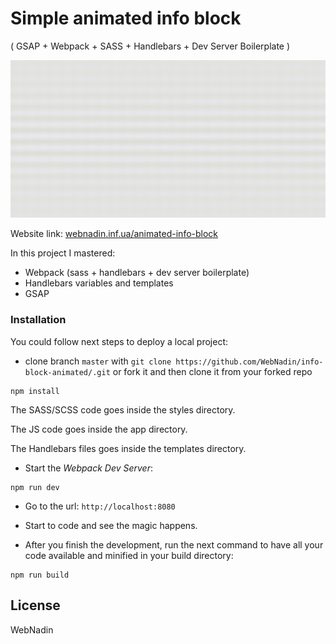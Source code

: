  # Simple animated info block
( GSAP + Webpack + SASS + Handlebars + Dev Server Boilerplate )

 ![Website working gif](https://github.com/WebNadin/info-block-animated/blob/master/readme-img.gif)

 Website link: [webnadin.inf.ua/animated-info-block](http://http://webnadin.inf.ua/animated-info-block/)

 In this project I mastered:
 - Webpack (sass + handlebars + dev server boilerplate)
 - Handlebars variables and templates
 - GSAP

### Installation

You could follow next steps to deploy a local project:
 - clone branch `master` with `git clone https://github.com/WebNadin/info-block-animated/.git` or fork it and then clone it from your forked repo
 ```
npm install
```
The SASS/SCSS code goes inside the styles directory.

The JS code goes inside the app directory.

The Handlebars files goes inside the templates directory.

 - Start the _Webpack Dev Server_:
 ```
npm run dev
```

 - Go to the url:
`http://localhost:8080`

 - Start to code and see the magic happens.

 -  After you finish the development, run the next command to have all your code available and minified in your build directory:
 ```
npm run build
```
License
----

WebNadin